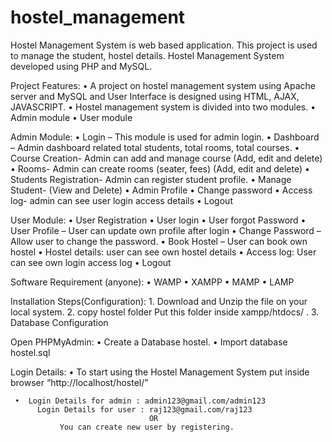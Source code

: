 # hostel_management

Hostel Management System is web based application. This project is used to manage the student, hostel details. Hostel Management System developed using PHP and MySQL.

Project Features:
     •	A project on hostel management system using Apache server and MySQL and User Interface is designed using HTML, AJAX, JAVASCRIPT. 
     •	Hostel management system is divided into two modules.
     •	Admin module
     •	User module

Admin Module:
     •	Login – This module is used for admin login.
     •	Dashboard – Admin dashboard related total students, total rooms, total courses.
     •	Course Creation- Admin can add and manage course (Add, edit and delete)
     •	Rooms- Admin can create rooms (seater, fees) (Add, edit and delete)
     •	Students Registration- Admin can register student profile.
     •	Manage Student- (View and Delete)
     •	Admin Profile
     •	Change password
     •	Access log- admin can see user login access details
     •	Logout
     
User Module:
     •	User Registration
     •	User login
     •	User forgot Password
     •	User Profile – User can update own profile after login
     •	Change Password – Allow user to change the password.
     •	Book Hostel – User can book own hostel
     •	Hostel details: user can see own hostel details
     •	Access log: User can see own login access log
     •	Logout

Software Requirement (anyone):
     •	WAMP
     •	XAMPP
     •	MAMP
     •	LAMP

Installation Steps(Configuration):
     1. Download and Unzip the file on your local system.
     2. copy hostel folder Put this folder inside xampp/htdocs/ .
     3. Database Configuration
     
Open PHPMyAdmin:
     •	Create a Database hostel.
     •	Import database hostel.sql
     
Login Details:
     •	To start using the Hostel Management System put inside browser “http://localhost/hostel/”

     •	Login Details for admin : admin123@gmail.com/admin123
          Login Details for user : raj123@gmail.com/raj123 
                                   OR 
               You can create new user by registering.







